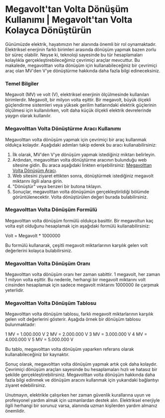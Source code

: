 Megavolt'tan Volta Dönüşüm Kullanımı | Megavolt'tan Volta Kolayca Dönüştürün
============================================================================

Günümüzde elektrik, hayatımızın her alanında önemli bir rol oynamaktadır. Elektriksel enerjinin farklı birimleri arasında dönüşüm yapmak bazen zorlu bir süreç olabilir. Neyse ki, teknoloji sayesinde bu tür hesaplamaları kolaylıkla gerçekleştirebileceğimiz çevrimiçi araçlar mevcuttur. Bu makalede, megavolttan volta dönüşüm için kullanabileceğiniz bir çevrimiçi araç olan MV'den V'ye dönüştürme hakkında daha fazla bilgi edineceksiniz.

### Temel Bilgiler

Megavolt (MV) ve volt (V), elektriksel enerjinin ölçülmesinde kullanılan birimlerdir. Megavolt, bir milyon volta eşittir. Bir megavolt, büyük ölçekli güçlendirme sistemleri veya yüksek gerilim hatlarındaki elektrik güçlerinin ölçülmesi için kullanılırken, volt daha küçük ölçekli elektrik devrelerinde yaygın olarak kullanılır.

### Megavolttan Volta Dönüştürme Aracı Kullanımı

Megavolttan volta dönüşüm yapmak için çevrimiçi bir araç kullanmak oldukça kolaydır. Aşağıdaki adımları takip ederek bu aracı kullanabilirsiniz:

1. İlk olarak, MV'den V'ye dönüşüm yapmak istediğiniz miktarı belirleyin.
2. Ardından, megavolttan volta dönüştürme aracının bulunduğu web sitesine gidin. Bu araca aşağıdaki linkten erişebilirsiniz: [Megavolttan Volta Dönüşüm Aracı](https://www.onlinecalculatorsfree.com/tr/convert/megavolts-to-volts.html).
3. Web sitesini ziyaret ettikten sonra, dönüştürmek istediğiniz megavolt miktarını ilgili alana girin.
4. "Dönüştür" veya benzeri bir butona tıklayın.
5. Sonuçlar, megavolttan volta dönüşümün gerçekleştirildiği bölümde görüntülenecektir. Volta dönüştürülen değeri burada bulabilirsiniz.

### Megavolttan Volta Dönüşüm Formülü

Megavolttan volta dönüşüm formülü oldukça basittir. Bir megavoltun kaç volta eşit olduğunu hesaplamak için aşağıdaki formülü kullanabilirsiniz:

Volt = Megavolt \* 1000000

Bu formülü kullanarak, çeşitli megavolt miktarlarının karşılık gelen volt değerlerini kolayca bulabilirsiniz.

### Megavolttan Volta Dönüşüm Oranı

Megavolttan volta dönüşüm oranı her zaman sabittir. 1 megavolt, her zaman 1 milyon volta eşittir. Bu nedenle, herhangi bir megavolt miktarını volt cinsinden hesaplamak için sadece megavolt miktarını 1000000 ile çarpmak yeterlidir.

### Megavolttan Volta Dönüşüm Tablosu

Megavolttan volta dönüşüm tablosu, farklı megavolt miktarlarının karşılık gelen volt değerlerini gösterir. Aşağıda örnek bir dönüşüm tablosu bulunmaktadır:

1 MV = 1.000.000 V 2 MV = 2.000.000 V 3 MV = 3.000.000 V 4 MV = 4.000.000 V 5 MV = 5.000.000 V

Bu tablo, megavolttan volta dönüşüm yaparken referans olarak kullanabileceğiniz bir kaynaktır.

Sonuç olarak, megavolttan volta dönüşüm yapmak artık çok daha kolaydır. Çevrimiçi dönüşüm araçları sayesinde bu hesaplamaları hızlı ve hatasız bir şekilde gerçekleştirebilirsiniz. Megavolttan volta dönüşüm hakkında daha fazla bilgi edinmek ve dönüşüm aracını kullanmak için yukarıdaki bağlantıyı ziyaret edebilirsiniz.

Unutmayın, elektrikle çalışırken her zaman güvenlik kurallarına uyun ve profesyonel yardım almak için uzmanlardan destek alın. Elektriksel enerjiyle ilgili herhangi bir sorunuz varsa, alanında uzman kişilerden yardım almanız önemlidir.